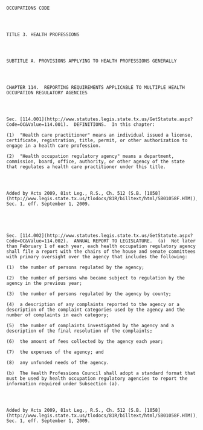 ﻿
    
    
    	
    					
    
    
    OCCUPATIONS CODE
    
      
    
    
    TITLE 3. HEALTH PROFESSIONS
    
      
    
    
    SUBTITLE A. PROVISIONS APPLYING TO HEALTH PROFESSIONS GENERALLY
    
      
    
    
    CHAPTER 114.  REPORTING REQUIREMENTS APPLICABLE TO MULTIPLE HEALTH OCCUPATION REGULATORY AGENCIES
    
      
    
    
    Sec. [114.001](http://www.statutes.legis.state.tx.us/GetStatute.aspx?Code=OC&Value=114.001).  DEFINITIONS.  In this chapter:
    
    (1)  "Health care practitioner" means an individual issued a license, certificate, registration, title, permit, or other authorization to engage in a health care profession.
    
    (2)  "Health occupation regulatory agency" means a department, commission, board, office, authority, or other agency of the state that regulates a health care practitioner under this title.
    
    
    
    
    Added by Acts 2009, 81st Leg., R.S., Ch. 512 (S.B. [1058](http://www.legis.state.tx.us/tlodocs/81R/billtext/html/SB01058F.HTM)), Sec. 1, eff. September 1, 2009.
    
    
    
    
    
    Sec. [114.002](http://www.statutes.legis.state.tx.us/GetStatute.aspx?Code=OC&Value=114.002).  ANNUAL REPORT TO LEGISLATURE.  (a)  Not later than February 1 of each year, each health occupation regulatory agency shall file a report with the chairs of the house and senate committees with primary oversight over the agency that includes the following:
    
    (1)  the number of persons regulated by the agency;
    
    (2)  the number of persons who became subject to regulation by the agency in the previous year;
    
    (3)  the number of persons regulated by the agency by county;
    
    (4)  a description of any complaints reported to the agency or a description of the complaint categories used by the agency and the number of complaints in each category;
    
    (5)  the number of complaints investigated by the agency and a description of the final resolution of the complaints;
    
    (6)  the amount of fees collected by the agency each year;
    
    (7)  the expenses of the agency; and
    
    (8)  any unfunded needs of the agency.
    
    (b)  The Health Professions Council shall adopt a standard format that must be used by health occupation regulatory agencies to report the information required under Subsection (a).
    
    
    
    
    Added by Acts 2009, 81st Leg., R.S., Ch. 512 (S.B. [1058](http://www.legis.state.tx.us/tlodocs/81R/billtext/html/SB01058F.HTM)), Sec. 1, eff. September 1, 2009.
    
    
    
    
    				
